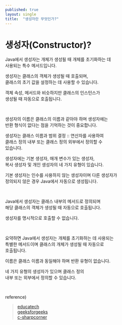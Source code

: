 ```yaml
---
published: true
layout: single
title:  "생성자란 무엇인가?"
---
```


# 생성자(Constructor)?

Java에서 생성자는 개체가 생성될 때 개체를 초기화하는 데  
사용되는 특수 메서드입니다.  

생성자는 클래스의 객체가 생성될 때 호출되며,  
클래스의 초기 값을 설정하는 데 사용할 수 있습니다.  

객체 속성, 메서드와 비슷하지만 클래스의 인스턴스가  
생성될 때 자동으로 호출됩니다.  

<br>

생성자의 이름은 클래스의 이름과 같아야 하며 생성자에는  
반환 형식이 없다는 점을 기억하는 것이 중요합니다.  

생성자는 클래스 이름과 범위 결정 :: 연산자를 사용하여  
클래스 정의 내부 또는 클래스 정의 외부에서 정의할 수  
있습니다.  

생성자에는 기본 생성자, 매개 변수가 있는 생성자,  
복사 생성자 및 개인 생성자의 네 가지 유형이 있습니다.  

기본 생성자는 인수를 사용하지 않는 생성자이며 다른 생성자가  
정의되지 않은 경우 Java에서 자동으로 생성됩니다.  

<br>

Java에서 생성자는 클래스 내부의 메서드로 정의되며  
해당 클래스의 객체가 생성될 때 자동으로 호출됩니다.  

생성자를 명시적으로 호출할 수 없습니다.  

<br>

요약하면 Java에서 생성자는 개체를 초기화하는 데 사용되는  
특별한 메서드이며 클래스의 개체가 생성될 때 자동으로  
호출됩니다.  

이름은 클래스 이름과 동일해야 하며 반환 유형이 없습니다.  

네 가지 유형의 생성자가 있으며 클래스 정의  
내부 또는 외부에서 정의할 수 있습니다.  

<br>

reference)  
>[educatech](https://educatech.in/explain-constructors/)  
>[geeksforgeeks](https://www.geeksforgeeks.org/constructors-in-java/)  
>[c-sharpcorner](https://www.c-sharpcorner.com/blogs/what-is-constructor-and-its-type)  
